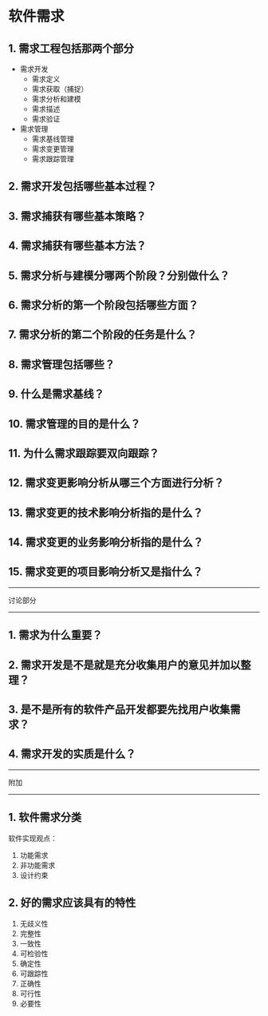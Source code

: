 # 软件需求

## 1. 需求工程包括那两个部分

- 需求开发
  - 需求定义
  - 需求获取（捕捉）
  - 需求分析和建模
  - 需求描述
  - 需求验证
- 需求管理
  - 需求基线管理
  - 需求变更管理
  - 需求跟踪管理

## 2. 需求开发包括哪些基本过程？

## 3. 需求捕获有哪些基本策略？

## 4. 需求捕获有哪些基本方法？

## 5. 需求分析与建模分哪两个阶段？分别做什么？

## 6. 需求分析的第一个阶段包括哪些方面？

## 7. 需求分析的第二个阶段的任务是什么？

## 8. 需求管理包括哪些？

## 9. 什么是需求基线？

## 10. 需求管理的目的是什么？

## 11. 为什么需求跟踪要双向跟踪？

## 12. 需求变更影响分析从哪三个方面进行分析？

## 13. 需求变更的技术影响分析指的是什么？

## 14. 需求变更的业务影响分析指的是什么？

## 15. 需求变更的项目影响分析又是指什么？

---
讨论部分

---

## 1. 需求为什么重要？

## 2. 需求开发是不是就是充分收集用户的意见并加以整理？

## 3. 是不是所有的软件产品开发都要先找用户收集需求？

## 4. 需求开发的实质是什么？

---
附加

---

## 1. 软件需求分类

软件实现观点：

1. 功能需求
2. 非功能需求
3. 设计约束

## 2. 好的需求应该具有的特性

1. 无歧义性
2. 完整性
3. 一致性
4. 可检验性
5. 确定性
6. 可跟踪性
7. 正确性
8. 可行性
9. 必要性
